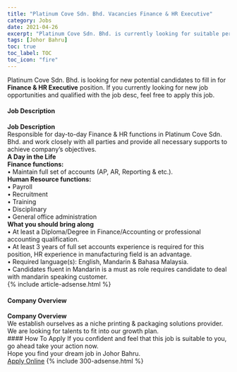 ```yaml
---
title: "Platinum Cove Sdn. Bhd. Vacancies Finance & HR Executive" 
category: Jobs 
date: 2021-04-26 
excerpt: "Platinum Cove Sdn. Bhd. is currently looking for suitable person to fill in the Finance & HR Executive which based in Johor Bahru" 
tags: [Johor Bahru] 
toc: true 
toc_label: TOC 
toc_icon: "fire" 
--- 
```


<p>Platinum Cove Sdn. Bhd. is looking for new potential candidates to fill in for <b>Finance & HR Executive</b> position. If you currently looking for new job opportunities and qualified with the job desc, feel free to apply this job.
</p><div><div><h4>Job Description</h4></div><div><div><span><div><div><div><strong>Job Description</strong></div><div>Responsible for day-to-day Finance &amp; HR functions in Platinum Cove Sdn. Bhd. and work closely with all parties and provide all necessary supports to achieve company&#8217;s objectives.</div><div><strong>A Day in the Life</strong></div><div><strong>Finance functions:</strong><br>&#8226; Maintain full set of accounts (AP, AR, Reporting &amp; etc.).</div><div><strong>Human Resource functions:</strong><br>&#8226; Payroll<br>&#8226; Recruitment<br>&#8226; Training<br>&#8226; Disciplinary<br>&#8226; General office administration</div><div><strong>What you should bring along</strong></div>&#8226; At least a Diploma/Degree in Finance/Accounting or professional accounting qualification.<br>&#8226; At least 3 years of full set accounts experience is required for this position, HR experience in manufacturing field is an advantage.<br>&#8226; Required language(s): English, Mandarin &amp; Bahasa Malaysia.<br>&#8226; Candidates fluent in Mandarin is a must as role requires candidate to deal with mandarin speaking customer.</div></div></span></div></div></div> 
{% include article-adsense.html %} 
<div><div><h4>Company Overview</h4></div><div><div><span><div><div>
<strong>Company Overview</strong></div>
<div>
<div>
		We establish ourselves as a niche printing &amp; packaging solutions provider.</div>
<div>
		We are looking for talents to fit into our growth plan.</div>
</div></div></span></div></div></div> 
#### How To Apply 
If you confident and feel that this job is suitable to you, go ahead take your action now. <br/> 
Hope you find your dream job in Johor Bahru. <br/> 
<a href="https://www.jobstreet.com.my/en/job/finance-hr-executive-4544204?jobId=jobstreet-my-job-4544204&" class="btn btn--info" target="_blank" rel="nofollow noopenner">Apply Online</a> 
{% include 300-adsense.html %} 